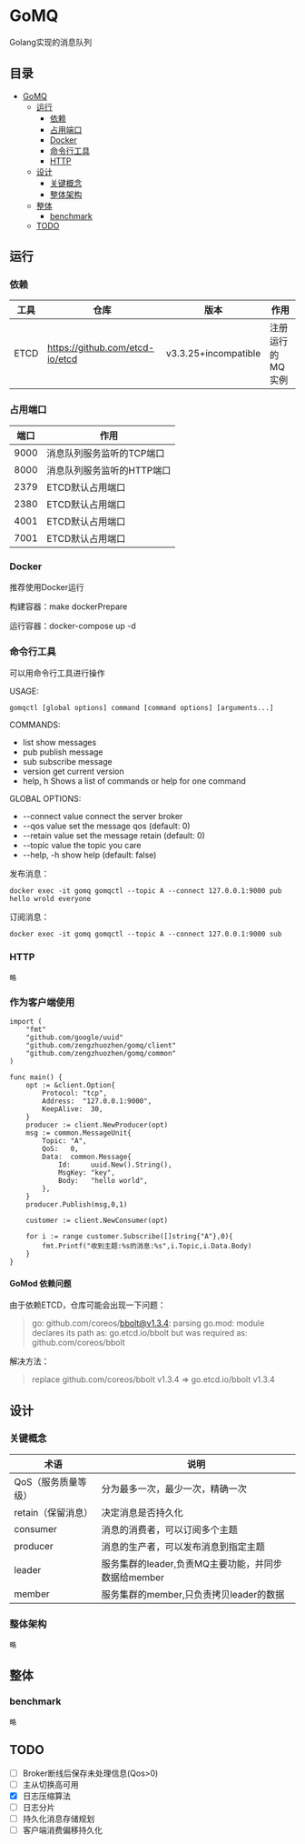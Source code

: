 # GoMQ

Golang实现的消息队列

## 目录

- [GoMQ](#GoMQ)
    - [运行](#运行)
        - [依赖](#依赖)
        - [占用端口](#占用端口)
        - [Docker](#Docker)
        - [命令行工具](#命令行工具)
        - [HTTP](#HTTP)
    - [设计](#设计)
        - [关键概念](#关键概念)
        - [整体架构](#整体架构)
    - [整体](#整体)
        - [benchmark](#benchmark)
    - [TODO](#TODO)

## 运行

### 依赖

|工具|仓库|版本|作用|
|----|----|----|----|
|ETCD|https://github.com/etcd-io/etcd|v3.3.25+incompatible|注册运行的MQ实例

### 占用端口

|端口|作用|
|----|----|
|9000|消息队列服务监听的TCP端口|
|8000|消息队列服务监听的HTTP端口|
|2379|ETCD默认占用端口|
|2380|ETCD默认占用端口|
|4001|ETCD默认占用端口|
|7001|ETCD默认占用端口|

### Docker

推荐使用Docker运行

构建容器：make dockerPrepare

运行容器：docker-compose up -d

### 命令行工具

可以用命令行工具进行操作

USAGE:

```
gomqctl [global options] command [command options] [arguments...]
```

COMMANDS:

- list show messages
- pub publish message
- sub subscribe message
- version get current version
- help, h Shows a list of commands or help for one command

GLOBAL OPTIONS:

- --connect value connect the server broker
- --qos value set the message qos (default: 0)
- --retain value set the message retain (default: 0)
- --topic value the topic you care
- --help, -h show help (default: false)

发布消息：

```
docker exec -it gomq gomqctl --topic A --connect 127.0.0.1:9000 pub hello wrold everyone
```

订阅消息：

```
docker exec -it gomq gomqctl --topic A --connect 127.0.0.1:9000 sub 
```

### HTTP

    略

### 作为客户端使用

```
import (
	"fmt"
	"github.com/google/uuid"
	"github.com/zengzhuozhen/gomq/client"
	"github.com/zengzhuozhen/gomq/common"
)

func main() {
	opt := &client.Option{
		Protocol: "tcp",
		Address:  "127.0.0.1:9000",
		KeepAlive:  30,
	}
	producer := client.NewProducer(opt)
	msg := common.MessageUnit{
		Topic: "A",
		QoS:   0,
		Data:  common.Message{
			Id:     uuid.New().String(),
			MsgKey: "key",
			Body:   "hello world",
		},
	}
	producer.Publish(msg,0,1)

	customer := client.NewConsumer(opt)

	for i := range customer.Subscribe([]string{"A"},0){
		fmt.Printf("收到主题:%s的消息:%s",i.Topic,i.Data.Body)
	}
}
```

#### GoMod 依赖问题
由于依赖ETCD，仓库可能会出现一下问题：
> go: github.com/coreos/bbolt@v1.3.4: parsing go.mod:
module declares its path as: go.etcd.io/bbolt
but was required as: github.com/coreos/bbolt

解决方法：
> replace github.com/coreos/bbolt v1.3.4 => go.etcd.io/bbolt v1.3.4

## 设计

### 关键概念

|术语|说明|
   |---|---|
|QoS（服务质量等级）| 分为最多一次，最少一次，精确一次|
|retain（保留消息）| 决定消息是否持久化|
|consumer| 消息的消费者，可以订阅多个主题|
|producer|消息的生产者，可以发布消息到指定主题|
|leader | 服务集群的leader,负责MQ主要功能，并同步数据给member|
|member | 服务集群的member,只负责拷贝leader的数据|

### 整体架构

    略

## 整体

### benchmark

    略

## TODO

- [ ] Broker断线后保存未处理信息(Qos>0)
- [ ] 主从切换高可用
- [x] 日志压缩算法
- [ ] 日志分片
- [ ] 持久化消息存储规划
- [ ] 客户端消费偏移持久化